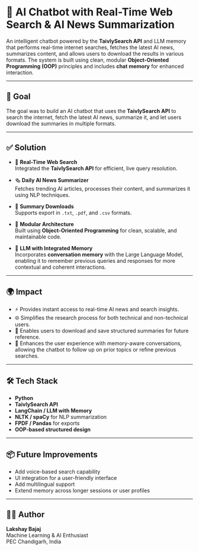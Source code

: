 # 🤖 AI Chatbot with Real-Time Web Search & AI News Summarization

An intelligent chatbot powered by the **TaivlySearch API** and LLM memory that performs real-time internet searches, fetches the latest AI news, summarizes content, and allows users to download the results in various formats. The system is built using clean, modular **Object-Oriented Programming (OOP)** principles and includes **chat memory** for enhanced interaction.

---

## 🎯 Goal

The goal was to build an AI chatbot that uses the **TaivlySearch API** to search the internet, fetch the latest AI news, summarize it, and let users download the summaries in multiple formats.

---

## ✅ Solution

- 🧠 **Real-Time Web Search**  
  Integrated the **TaivlySearch API** for efficient, live query resolution.

- 🗞️ **Daily AI News Summarizer**  
  Fetches trending AI articles, processes their content, and summarizes it using NLP techniques.

- 💾 **Summary Downloads**  
  Supports export in `.txt`, `.pdf`, and `.csv` formats.

- 🧩 **Modular Architecture**  
  Built using **Object-Oriented Programming** for clean, scalable, and maintainable code.

- 🔁 **LLM with Integrated Memory**  
  Incorporates **conversation memory** with the Large Language Model, enabling it to remember previous queries and responses for more contextual and coherent interactions.

---

## 🌍 Impact

- ⚡ Provides instant access to real-time AI news and search insights.
- 🌐 Simplifies the research process for both technical and non-technical users.
- 📁 Enables users to download and save structured summaries for future reference.
- 🔄 Enhances the user experience with memory-aware conversations, allowing the chatbot to follow up on prior topics or refine previous searches.

---

## 🛠️ Tech Stack

- **Python**
- **TaivlySearch API**
- **LangChain / LLM with Memory**
- **NLTK / spaCy** for NLP summarization
- **FPDF / Pandas** for exports
- **OOP-based structured design**

---

## 📦 Future Improvements

- Add voice-based search capability
- UI integration for a user-friendly interface
- Add multilingual support
- Extend memory across longer sessions or user profiles


---

## 👨‍💻 Author

**Lakshay Bajaj**  
Machine Learning & AI Enthusiast  
PEC Chandigarh, India
